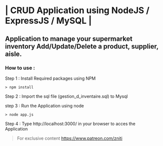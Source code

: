 # | CRUD Application using NodeJS / ExpressJS / MySQL |
## Application to manage your supermarket inventory Add/Update/Delete a product, supplier, aisle.
### How to use :

Step 1 : Install Required packages using NPM

```console
> npm install
```

Step 2 : Import the sql file (gestion_d_inventaire.sql) to Mysql

step 3 : Run the Application using node

```console
> node app.js
```

Step 4 : Type http://localhost:3000/ in your browser to acces the Application


> For exclusive content https://www.patreon.com/zniti
